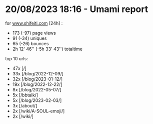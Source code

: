 # 20/08/2023 18:16 - Umami report
for www.shifeiti.com [24h] :

 - 173 (-97) page views
 - 91 (-34) uniques
 - 65 (-26) bounces
 - 2h 12' 46'' (-5h 33' 43'') totaltime


top 10 urls:
 - 47x [/]
 - 33x [/blog/2022-12-09/]
 - 32x [/blog/2023-01-12/]
 - 19x [/blog/2022-12-22/]
 - 8x [/blog/2022-05-07/]
 - 5x [/bbtalk/]
 - 5x [/blog/2023-02-03/]
 - 3x [/about/]
 - 2x [/wiki/A-SOUL-emoji/]
 - 2x [/wiki/]



